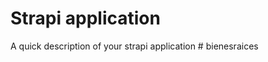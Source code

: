 # Strapi application

A quick description of your strapi application
#   b i e n e s r a i c e s  
 